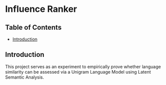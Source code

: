 # Influence Ranker

## Table of Contents

<!-- vim-markdown-toc GFM -->

* [Introduction](#introduction)

<!-- vim-markdown-toc -->

## Introduction

This project serves as an experiment to empirically prove whether language similarity can be assessed via a Unigram Language Model using Latent Semantic Analysis.
